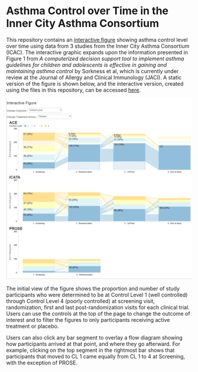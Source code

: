 # Asthma Control over Time in the Inner City Asthma Consortium

This repository contains an [interactive figure](https://rhoinc.github.io/asthma-control-graphic/) showing asthma control level over time using data from 3 studies from the Inner City Asthma Consortium (ICAC). The interactive graphic expands upon the information presented in Figure 1 from <i>A computerized decision support tool to implement asthma guidelines for children and adolescents is effective in gaining and maintaining asthma control</i> by Sorkness et al, which is currently under review at the Journal of Allergy and Clinical Immunology (JACI). A static version of the figure is shown below, and the interactive version, created using the files in this repository, can be accessed [here](https://rhoinc.github.io/asthma-control-graphic/).

  [![Asthma Control Over Time](screenshot.png)](https://rhoinc.github.io/asthma-control-graphic/)

The initial view of the figure shows the proportion and number of study participants who were determined to be at Control Level 1 (well controlled) through Control Level 4 (poorly controlled) at screening visit, randomization, first and last post-randomization visits for each clinical trial. Users can use the controls at the top of the page to change the outcome of interest and to filter the figures to only participants receiving active treatment or placebo.

Users can also click any bar segment to overlay a flow diagram showing how participants arrived at that point, and where they go afterward. For example, clicking on the top segment in the rightmost bar shows that participants that moved to CL 1 came equally from CL 1 to 4 at Screening, with the exception of PROSE.  
